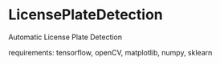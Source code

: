 # LicensePlateDetection
Automatic License Plate Detection

requirements: tensorflow, openCV, matplotlib, numpy, sklearn


